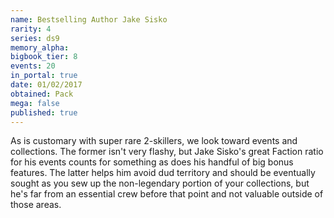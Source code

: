 ```yaml
---
name: Bestselling Author Jake Sisko
rarity: 4
series: ds9
memory_alpha:
bigbook_tier: 8
events: 20
in_portal: true
date: 01/02/2017
obtained: Pack
mega: false
published: true
---
```


As is customary with super rare 2-skillers, we look toward events and collections. The former isn't very flashy, but Jake Sisko's great Faction ratio for his events counts for something as does his handful of big bonus features. The latter helps him avoid dud territory and should be eventually sought as you sew up the non-legendary portion of your collections, but he's far from an essential crew before that point and not valuable outside of those areas.
